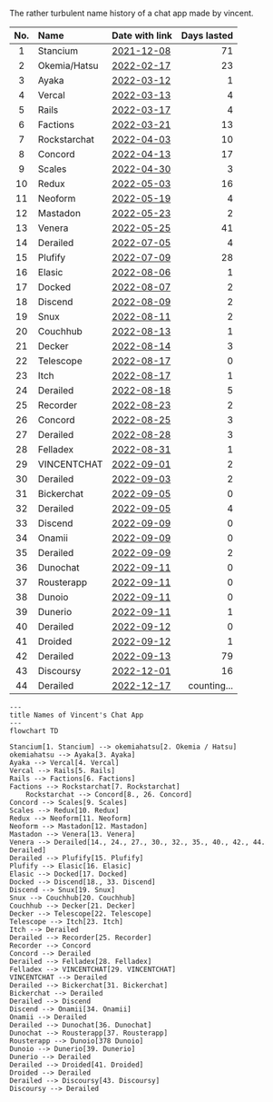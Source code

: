 The rather turbulent name history of a chat app made by vincent.

| No. | Name         | Date with link                                                                                                                                                                        | Days lasted |
|:---:|:-------------|:--------------------------------------------------------------------------------------------------------------------------------------------------------------------------------------|------------:|
|  1  | Stancium     | [2021-12-08](https://github.com/decker-archive/api/commit/d37cab03ecc9ce0c4343052464a8006837c2bbe6)                                                                                   |          71 |
|  2  | Okemia/Hatsu | [2022-02-17](https://github.com/decker-archive/api/commit/bf0549264018319595e10b393a5762334cc4f31a)                                                                                   |          23 |
|  3  | Ayaka        | [2022-03-12](https://github.com/concordchat/api-docs/commit/ea8034a983003808c6df91c6c49cc21e8f72d858)                                                                                 |           1 |
|  4  | Vercal       | [2022-03-13](https://github.com/decker-archive/api/commit/050074b9ac3da41eb4852877b1ab46a0915c8817)                                                                                   |           4 |
|  5  | Rails        | [2022-03-17](https://github.com/decker-archive/api/commit/08f8ecb45e20014627295e1bb54c1a2644301d2c)                                                                                   |           4 |
|  6  | Factions     | [2022-03-21](https://github.com/concordchat/concord-api/commit/e539f7191fe8d70f9f8a77fb9a1b973541617a46)                                                                              |          13 |
|  7  | Rockstarchat | [2022-04-03](https://github.com/concordchat-legacy/concord-api/commit/6819f6eae4a99dfdafee05e9296b438c0b49c6ca#diff-798137c7a240014f6b92491f629b75edbfea5ca76dc8bdfdeecdcfa736e21da5) |          10 |
|  8  | Concord      | [2022-04-13](https://canary.discord.com/channels/881118111967883295/881118112492191796/963795519711367168)                                                                            |          17 |
|  9  | Scales       | [2022-04-30](https://canary.discord.com/channels/881118111967883295/881118112492191796/969865722991869982)                                                                            |           3 |
| 10  | Redux        | [2022-05-03](https://canary.discord.com/channels/881118111967883295/969836504128036864/970955845695324190)                                                                            |          16 |
| 11  | Neoform      | [2022-05-19](https://github.com/concordchat/concord-api/commit/6c8003a077145dd9ae383b9b513fd685e6c2f066)                                                                              |           4 |
| 12  | Mastadon     | [2022-05-23](https://canary.discord.com/channels/881118111967883295/881118112492191796/978299567256797234)                                                                            |           2 |
| 13  | Venera       | [2022-05-25](https://canary.discord.com/channels/962194292296802334/962194292296802337/979015020316868669)                                                                            |          41 |
| 14  | Derailed     | [2022-07-05](https://github.com/decker-archive/backend/commit/7b6c9420a0267762e040e9a541f29a5747f96dcd)                                                                               |           4 |
| 15  | Plufify      | [2022-07-09](https://github.com/decker-archive/backend/commit/b174d2af013095bce4d06961e25f3e268b013b6f)                                                                               |          28 |
| 16  | Elasic       | [2022-08-06](https://github.com/deckerapp/decker-gateway/commit/c751b61b7da63877e231d15109d1358ddde11193)                                                                             |           1 |
| 17  | Docked       | [2022-08-07](https://canary.discord.com/channels/881118111967883295/881118112492191796/1005799500956323861)                                                                           |           2 |
| 18  | Discend      | [2022-08-09](https://canary.discord.com/channels/962194292296802334/988243874201862144/1006538875981799484)                                                                           |           2 |
| 19  | Snux         | [2022-08-11](https://canary.discord.com/channels/962194292296802334/988243874201862144/1007175454622490705)                                                                           |           2 |
| 20  | Couchhub     | [2022-08-13](https://github.com/deckerapp/decker-api/commit/ec2e9e191c3f599d1c4fbd8e8736be458967c487)                                                                                 |           1 |
| 21  | Decker       | [2022-08-14](https://canary.discord.com/channels/881118111967883295/881118112492191796/1008358169594048532)                                                                           |           3 |
| 22  | Telescope    | [2022-08-17](https://prnt.sc/vKodrdgCix6M)                                                                                                                                            |           0 |
| 23  | Itch         | [2022-08-17](https://prnt.sc/FXkEyTVPULlS)                                                                                                                                            |           1 |
| 24  | Derailed     | [2022-08-18](https://prnt.sc/kBW_ttEEzPnh)                                                                                                                                            |           5 |
| 25  | Recorder     | [2022-08-23](https://prnt.sc/z8jW8QhW5lcL)                                                                                                                                            |           2 |
| 26  | Concord      | [2022-08-25](https://prnt.sc/WZSED6E4a934)                                                                                                                                            |           3 |
| 27  | Derailed     | [2022-08-28](https://prnt.sc/4Z6n3HfAwvUH)                                                                                                                                            |           3 |
| 28  | Felladex     | [2022-08-31](https://prnt.sc/Wv5QwdNWspzZ)                                                                                                                                            |           1 |
| 29  | VINCENTCHAT  | [2022-09-01](https://prnt.sc/NDmSsU1PWa4W)                                                                                                                                            |           2 |
| 30  | Derailed     | [2022-09-03](https://prnt.sc/7Lyr7dgc6zbn)                                                                                                                                            |           2 |
| 31  | Bickerchat   | [2022-09-05](https://prnt.sc/XBgDmvX8T8-a)                                                                                                                                            |           0 |
| 32  | Derailed     | [2022-09-05](https://prnt.sc/XVDv59_w4jKU)                                                                                                                                            |           4 |
| 33  | Discend      | [2022-09-09](https://prnt.sc/6lIYAbxxSDVA)                                                                                                                                            |           0 |
| 34  | Onamii       | [2022-09-09](https://prnt.sc/uq1wrYfPlPGW)                                                                                                                                            |           0 |
| 35  | Derailed     | [2022-09-09](https://prnt.sc/ToTSTSPMKZkF)                                                                                                                                            |           2 |
| 36  | Dunochat     | [2022-09-11](https://prnt.sc/ik8NJ2g_PEt1)                                                                                                                                            |           0 |
| 37  | Rousterapp   | [2022-09-11](https://prnt.sc/kNx-9Q7TH7U8)                                                                                                                                            |           0 |
| 38  | Dunoio       | [2022-09-11](https://prnt.sc/MwqicqyDApo7)                                                                                                                                            |           0 |
| 39  | Dunerio      | [2022-09-11](https://prnt.sc/m-f5x7_VAd_4)                                                                                                                                            |           1 |
| 40  | Derailed     | [2022-09-12](https://prnt.sc/-_Jk_i1zQVm4)                                                                                                                                            |           0 |
| 41  | Droided      | [2022-09-12](https://prnt.sc/TRxRfCQ703yA)                                                                                                                                            |           1 |
| 42  | Derailed     | [2022-09-13](https://prnt.sc/IuAJ5YERqv2D)                                                                                                                                            |          79 |
| 43  | Discoursy    | [2022-12-01](https://prnt.sc/ECAG_vXAaTWk)                                                                                                                                            |          16 |
| 44  | Derailed     | [2022-12-17](https://prnt.sc/Szu0qAShTQaH)                                                                                                                                            | counting... |


```mermaid
---
title Names of Vincent's Chat App
---
flowchart TD

Stancium[1. Stancium] --> okemiahatsu[2. Okemia / Hatsu]
okemiahatsu --> Ayaka[3. Ayaka]
Ayaka --> Vercal[4. Vercal]
Vercal --> Rails[5. Rails]
Rails --> Factions[6. Factions]
Factions --> Rockstarchat[7. Rockstarchat]
    Rockstarchat --> Concord[8., 26. Concord]
Concord --> Scales[9. Scales]
Scales --> Redux[10. Redux]
Redux --> Neoform[11. Neoform]
Neoform --> Mastadon[12. Mastadon]
Mastadon --> Venera[13. Venera]
Venera --> Derailed[14., 24., 27., 30., 32., 35., 40., 42., 44. Derailed]
Derailed --> Plufify[15. Plufify]
Plufify --> Elasic[16. Elasic]
Elasic --> Docked[17. Docked]
Docked --> Discend[18., 33. Discend]
Discend --> Snux[19. Snux]
Snux --> Couchhub[20. Couchhub]
Couchhub --> Decker[21. Decker]
Decker --> Telescope[22. Telescope]
Telescope --> Itch[23. Itch]
Itch --> Derailed
Derailed --> Recorder[25. Recorder]
Recorder --> Concord
Concord --> Derailed
Derailed --> Felladex[28. Felladex]
Felladex --> VINCENTCHAT[29. VINCENTCHAT]
VINCENTCHAT --> Derailed
Derailed --> Bickerchat[31. Bickerchat]
Bickerchat --> Derailed
Derailed --> Discend
Discend --> Onamii[34. Onamii]
Onamii --> Derailed
Derailed --> Dunochat[36. Dunochat]
Dunochat --> Rousterapp[37. Rousterapp]
Rousterapp --> Dunoio[378 Dunoio]
Dunoio --> Dunerio[39. Dunerio]
Dunerio --> Derailed
Derailed --> Droided[41. Droided]
Droided --> Derailed
Derailed --> Discoursy[43. Discoursy]
Discoursy --> Derailed
```
